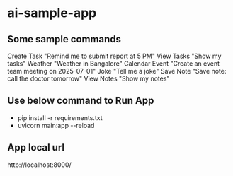 # ai-sample-app

## Some sample commands
Create Task	"Remind me to submit report at 5 PM"
View Tasks	"Show my tasks"
Weather	"Weather in Bangalore"
Calendar Event	"Create an event team meeting on 2025-07-01"
Joke	"Tell me a joke"
Save Note	"Save note: call the doctor tomorrow"
View Notes	"Show my notes"


## Use below command to Run App
- pip install -r requirements.txt
- uvicorn main:app --reload

## App local url
http://localhost:8000/

